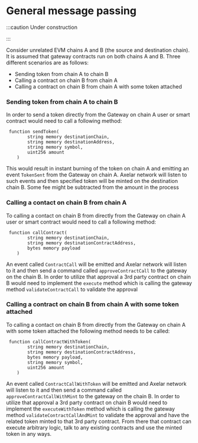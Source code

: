 # General message passing

:::caution Under construction

:::

Consider unrelated EVM chains A and B (the source and destination chain). It is assumed that gateway contracts run on both chains A and B. Three different scenarios are as follows:

- Sending token from chain A to chain B
- Calling a contract on chain B from chain A
- Calling a contract on chain B from chain A with some token attached

### Sending token from chain A to chain B

In order to send a token directly from the Gateway on chain A user or smart contract would need to call a following method:

```solidity
 function sendToken(
        string memory destinationChain,
        string memory destinationAddress,
        string memory symbol,
        uint256 amount
    )
```

This would result in instant burning of the token on chain A and emitting an event `TokenSent` from the Gateway on chain A. Axelar network will listen to such events and then specified token will be minted on the destination chain B. Some fee might be subtracted from the amount in the process

### Calling a contact on chain B from chain A

To calling a contact on chain B from directly from the Gateway on chain A user or smart contract would need to call a following method:

```solidity
 function callContract(
        string memory destinationChain,
        string memory destinationContractAddress,
        bytes memory payload
    )
```

An event called `ContractCall` will be emitted and Axelar network will listen to it and then send a command called `approveContractCall` to the gateway on the chain B. In order to utilize that approval a 3rd party contract on chain B would need to implement the `execute` method which is calling the gateway method `validateContractCall` to validate the approval

### Calling a contract on chain B from chain A with some token attached

To calling a contact on chain B from directly from the Gateway on chain A with some token attached the following method needs to be called:

```solidity
 function callContractWithToken(
        string memory destinationChain,
        string memory destinationContractAddress,
        bytes memory payload,
        string memory symbol,
        uint256 amount
    )
```

An event called `ContractCallWithToken` will be emitted and Axelar network will listen to it and then send a command called `approveContractCallWithMint` to the gateway on the chain B. In order to utilize that approval a 3rd party contract on chain B would need to implement the `executeWithToken` method which is calling the gateway method `validateContractCallAndMint` to validate the approval and have the related token minted to that 3rd party contract. From there that contract can execute arbitrary logic, talk to any existing contracts and use the minted token in any ways.
